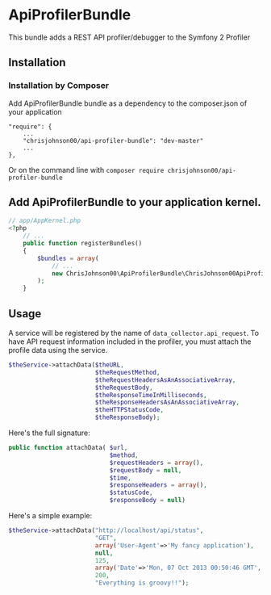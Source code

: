 # ApiProfilerBundle

This bundle adds a REST API profiler/debugger to the Symfony 2 Profiler

## Installation

### Installation by Composer

Add ApiProfilerBundle bundle as a dependency to the composer.json of your application

    "require": {
        ...
        "chrisjohnson00/api-profiler-bundle": "dev-master"
        ...
    },

Or on the command line with
`composer require chrisjohnson00/api-profiler-bundle`

## Add ApiProfilerBundle to your application kernel.

```php
// app/AppKernel.php
<?php
    // ...
    public function registerBundles()
    {
        $bundles = array(
            // ...
            new ChrisJohnson00\ApiProfilerBundle\ChrisJohnson00ApiProfilerBundle(),
        );
    }
```

## Usage

A service will be registered by the name of `data_collector.api_request`.  To have API request information included in the profiler, you must attach the profile data using the service.

```php
$theService->attachData($theURL,
                        $theRequestMethod,
                        $theRequestHeadersAsAnAssociativeArray,
                        $theRequestBody,
                        $theResponseTimeInMilliseconds,
                        $theResponseHeadersAsAnAssociativeArray,
                        $theHTTPStatusCode,
                        $theResponseBody);
```

Here's the full signature:
```php
public function attachData( $url,
                            $method,
                            $requestHeaders = array(),
                            $requestBody = null,
                            $time,
                            $responseHeaders = array(),
                            $statusCode,
                            $responseBody = null)
```

Here's a simple example:
```php
$theService->attachData("http://localhost/api/status",
                        "GET",
                        array('User-Agent'=>'My fancy application'),
                        null,
                        125,
                        array('Date'=>'Mon, 07 Oct 2013 00:50:46 GMT','Server'=>'Apache'),
                        200,
                        "Everything is groovy!!");
```



